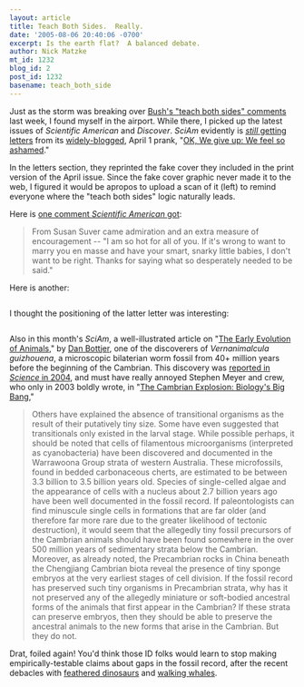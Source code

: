```yaml
---
layout: article
title: Teach Both Sides.  Really.
date: '2005-08-06 20:40:06 -0700'
excerpt: Is the earth flat?  A balanced debate.
author: Nick Matzke
mt_id: 1232
blog_id: 2
post_id: 1232
basename: teach_both_side
---
```

<img src="http://www.pandasthumb.org/archives/images/2005_04_SciAm_fake_cover_small.png" alt="" style="float:left;" />Just as the storm was breaking over [Bush's "teach both sides" comments](http://www.pandasthumb.org/archives/2005/08/the_reaction_to.html) last week, I found myself in the airport.  While there, I picked up the latest issues of _Scientific American_ and _Discover_. _SciAm_ evidently is [_still_ getting letters](http://www.sciam.com/article.cfm?chanID=sa006&amp;articleID=000AE9C9-0414-12DC-807E83414B7F0000&amp;colID=3) from its [widely-blogged](http://www.pandasthumb.org/pt-archives/000911.html), April 1 prank, "[OK, We give up: We feel so ashamed](http://www.sciam.com/article.cfm?articleID=000E555C-4387-1237-81CB83414B7FFE9F)."  

In the letters section, they reprinted the fake cover they included in the print version of the April issue. Since the fake cover graphic never made it to the web, I figured it would be apropos to upload a scan of it (left) to remind everyone where the "teach both sides" logic naturally leads.

Here is [one comment _Scientific American_ got](http://www.sciam.com/article.cfm?chanID=sa006&amp;articleID=000AE9C9-0414-12DC-807E83414B7F0000&amp;colID=3):

> From Susan Suver came admiration and an extra measure of encouragement -- "I am so hot for all of you. If it's wrong to want to marry you en masse and have your smart, snarky little babies, I don't want to be right. Thanks for saying what so desperately needed to be said."

Here is another:

<img src="http://www.pandasthumb.org/archives/images/2005_04_SciAm_Ryan_Thomas_comment.png" alt="" />

I thought the positioning of the latter letter was interesting:

<img src="http://www.pandasthumb.org/archives/images/2005_04_SciAm_Ryan_Thomas_comment_cover.png" alt="" />

Also in this month's _SciAm_, a well-illustrated article on "[The Early Evolution of Animals](http://www.sciam.com/article.cfm?chanID=sa006&amp;articleID=00034647-C88D-12DB-882283414B7F0000)," by [Dan Bottjer](http://www.ncbi.nlm.nih.gov/entrez/query.fcgi?db=pubmed&amp;cmd=Search&amp;term=%22Bottjer+DJ%22%5BAuthor%5D), one of the discoverers of _Vernanimalcula guizhouena_, a microscopic bilaterian worm fossil from 40+ million years before the beginning of the Cambrian.  This discovery was [reported in _Science_ in 2004](http://www.ncbi.nlm.nih.gov/entrez/query.fcgi?cmd=Retrieve&amp;db=pubmed&amp;dopt=Abstract&amp;list_uids=15178752&amp;query_hl=4), and must have really annoyed Stephen Meyer and crew, who only in 2003 boldly wrote, in "[The Cambrian Explosion: Biology's Big Bang](http://www.discovery.org/scripts/viewDB/filesDB-download.php?id=29),"

> Others have explained the absence of transitional organisms as the result of their putatively tiny size. Some have even suggested that transitionals only existed in the larval stage. While possible perhaps, it should be noted that cells of filamentous microorganisms (interpreted as cyanobacteria) have been discovered and documented in the Warrawoona Group strata of western Australia. These microfossils, found in bedded carbonaceous cherts, are estimated to be between 3.3 billion to 3.5 billion years old. Species of single-celled algae and the appearance of cells with a nucleus about 2.7 billion years ago have been well documented in the fossil record. If paleontologists can find minuscule single cells in formations that are far older (and therefore far more rare due to the greater likelihood of tectonic destruction), it would seem that the allegedly tiny fossil precursors of the Cambrian animals should have been found somewhere in the over 500 million years of sedimentary strata below the Cambrian. Moreover, as already noted, the Precambrian rocks in China beneath the Chengjiang Cambrian biota reveal the presence of tiny sponge embryos at the very earliest stages of cell division. If the fossil record has preserved such tiny organisms in Precambrian strata, why has it not preserved any of the allegedly miniature or soft-bodied ancestral forms of the animals that first appear in the Cambrian? If these strata can preserve embryos, then they should be able to preserve the ancestral animals to the new forms that arise in the Cambrian. But they do not.

Drat, foiled again! You'd think those ID folks would learn to stop making empirically-testable claims about gaps in the fossil record, after the recent debacles with [feathered dinosaurs](http://research.amnh.org/vertpaleo/dinobird.html) and [walking whales](http://news.nationalgeographic.com/news/2001/09/0919_walkingwhale.html).
